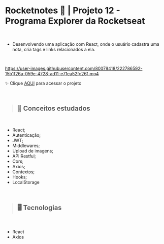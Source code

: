 # Rocketnotes 📝 | Projeto 12 - Programa Explorer da Rocketseat
<br>

- Desenvolvendo uma aplicação com React, onde o usuário cadastra uma nota, cria tags e links relacionados a ela.

<br>


https://user-images.githubusercontent.com/80078418/222786592-15b1f26a-059e-4728-ad11-e71ea52fc261.mp4


✨ Clique [AQUI](https://rocketnottes.netlify.app/) para acessar o projeto

<br>

> ## 📝 Conceitos estudados 
<br>

- React;
- Autenticação;
- JWT;
- Middlewares;
- Upload de imagens;
- API Restful;
- Cors;
- Axios;
- Contextos;
- Hooks;
- LocalStorage

<br>

> ## 🖥️ Tecnologias
<br>

- React 
- Axios
